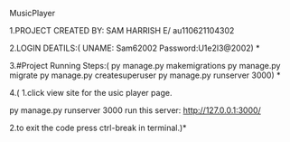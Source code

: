 MusicPlayer

1.PROJECT CREATED BY: SAM HARRISH E/ au110621104302

2.LOGIN DEATILS:( 
UNAME: Sam62002
Password:U1e2l3@2002) *

3.#Project Running Steps:(
py manage.py makemigrations
py manage.py migrate
py manage.py createsuperuser
py manage.py runserver 3000) *

4.(
1.click view site for the usic player page.

py manage.py runserver 3000
run this server: http://127.0.0.1:3000/

2.to exit the code press ctrl-break in terminal.)*

